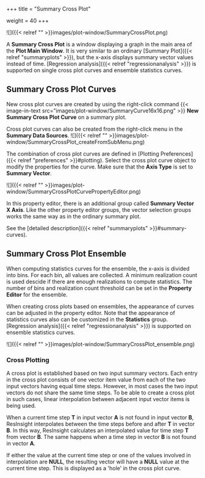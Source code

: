 +++
title = "Summary Cross Plot"

weight = 40
+++

![]({{< relref "" >}}images/plot-window/SummaryCrossPlot.png)

A **Summary Cross Plot** is a window displaying a graph in the main area of the **Plot Main Window**. It is very similar to an ordinary [Summary Plot]({{< relref "summaryplots" >}}), but the x-axis displays summary vector values instead of time. [Regression analysis]({{< relref "regressionanalysis" >}}) is supported on single cross plot curves and ensemble statistics curves.

## Summary Cross Plot Curves
New cross plot curves are created by using the right-click command {{< image-in-text src="images/plot-window/SummaryCurve16x16.png" >}} **New Summary Cross Plot Curve** on a summary plot. 

Cross plot curves can also be created from the right-click menu in the **Summary Data Sources**. 
![]({{< relref "" >}}images/plot-window/SummaryCrossPlot_createFromSubMenu.png)

The combination of cross plot curves are defined in [Plotting Preferences]({{< relref "preferences" >}}#plotting). Select the cross plot curve object to modify the properties for the curve. Make sure that the **Axis Type** is set to **Summary Vector**.

![]({{< relref "" >}}images/plot-window/SummaryCrossPlotCurvePropertyEditor.png)

In this property editor, there is an additional group called **Summary Vector X Axis**. Like the other property editor groups, the vector selection groups works the same way as in the ordinary summary plot. 

See the [detailed description]({{< relref "summaryplots" >}}#summary-curves).

## Summary Cross Plot Ensemble

When computing statistics curves for the ensemble, the x-axis is divided into bins. For each bin, all values are collected. A minimum realization count is used descide if there are enough realizations to compute statistics. The number of bins and realization count threshold can be set in the **Property Editor** for the ensemble.

When creating cross plots based on ensembles, the appearance of curves can be adjusted in the property editor. Note that the appearance of statistics curves also can be customized in the **Statistics** group. [Regression analysis]({{< relref "regressionanalysis" >}}) is supported on ensemble statistics curves.

![]({{< relref "" >}}images/plot-window/SummaryCrossPlot_ensemble.png)


### Cross Plotting
A cross plot is established based on two input summary vectors. Each entry in the cross plot consists of one vector item value from each of the two input vectors having equal time steps. However, in most cases the two input vectors do not share the same time steps. To be able to create a cross plot in such cases, linear interpolation between adjacent input vector items is being used.

When a current time step **T** in input vector **A** is not found in input vector **B**, ResInsight interpolates between the time steps before and after **T** in vector **B**. In this way, ResInsight calculates an interpolated value for time step **T** from vector **B**. The same happens when a time step in vector **B** is not found in vector **A**.

If either the value at the current time step or one of the values involved in interpolation are **NULL**, the resulting vector will have a **NULL** value at the current time step. This is displayed as a 'hole' in the cross plot curve.

